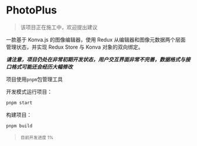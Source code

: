 # PhotoPlus

> 该项目正在施工中，欢迎提出建议

一款基于 Konva.js 的图像编辑器，使用 Redux 从编辑器和图像元数据两个层面管理状态，并实现 Redux Store 与 Konva 对象的双向绑定。

**_请注意，项目仍处在非常初期开发状态，用户交互界面非常不完善，数据格式与接口格式可能还会经历大幅修改_**

项目使用`pnpm`包管理工具

开发模式运行项目：

```bash
pnpm start
```

构建项目：

```bash
pnpm build
```

> <small><grey>目前开发进度 1%</grey></small>
